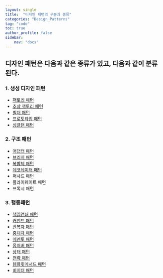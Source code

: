 ```yaml
---
layout: single
title:  "디자인 패턴의 구분과 종류"
categories: "Design_Patterns"
tag: "code"
toc: true
author_profile: false
sidebar:
    nav: "docs"
---
```


## 디자인 패턴은 다음과 같은 종류가 있고, 다음과 같이 분류된다.  


### 1. 생성 디자인 패턴  
- [팩토리 패턴](https://gihak111.github.io/design_patterns/2024/10/15/Design_Patterns_2_upload.html)    
- [추상 책토리 패턴](https://gihak111.github.io/design_patterns/2024/10/18/Design_Patterns_3_upload.html)  
- [빌더 패턴](https://gihak111.github.io/design_patterns/2024/10/19/Design_Patterns_4_upload.html)  
- [프로토타입 패턴](https://gihak111.github.io/design_patterns/2024/11/06/Design_Patterns_6_upload.html)  
- [싱글턴 패턴](https://gihak111.github.io/design_patterns/2024/10/14/Design_Patterns_1_upload.html)    

### 2. 구조 패턴  
- [어댑터 패턴](https://gihak111.github.io/design_patterns/2024/11/26/Design_Patterns_17_upload.html)  
- [브리지 패턴](https://gihak111.github.io/design_patterns/2024/11/21/Design_Patterns_12_upload.html)  
- [복합체 패턴](https://gihak111.github.io/design_patterns/2024/11/28/Design_Patterns_18_upload.html)  
- [데코레이터 패턴](https://gihak111.github.io/design_patterns/2024/11/29/Design_Patterns_19_upload.html)  
- 퍼사드 패턴  
- 플라이웨이트 패턴  
- 프록시 패턴  

### 3. 행동패턴  
- [책임연쇄 패턴](https://gihak111.github.io/design_patterns/2024/11/20/Design_Patterns_11_upload.html)  
- [커맨드 패턴](https://gihak111.github.io/design_patterns/2024/11/19/Design_Patterns_10_upload.html)  
- [반복자 패턴](https://gihak111.github.io/design_patterns/2024/11/22/Design_Patterns_13_upload.html)  
- [중재자 패턴](https://gihak111.github.io/design_patterns/2024/11/23/Design_Patterns_14_upload)  
- [메멘토 패턴](https://gihak111.github.io/design_patterns/2024/11/24/Design_Patterns_15_upload)  
- [옵저버 패턴](https://gihak111.github.io/design_patterns/2024/11/16/Design_Patterns_7_upload.html)  
- [상태 패턴](https://gihak111.github.io/design_patterns/2024/11/17/Design_Patterns_8_upload.html)  
- [전략 패턴](https://gihak111.github.io/design_patterns/2024/11/03/Design_Patterns_5_upload.html)   
- [템플릿메서드 패턴](https://gihak111.github.io/design_patterns/2024/11/18/Design_Patterns_9_upload.html)  
- [비지터 패턴](https://gihak111.github.io/design_patterns/2024/11/25/Design_Patterns_16_upload.html)  